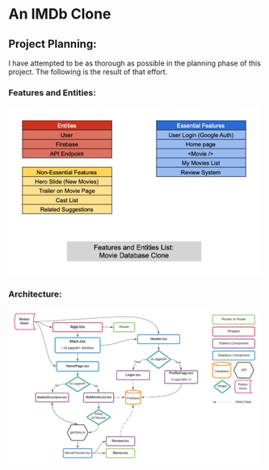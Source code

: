 # An IMDb Clone

## Project Planning:
I have attempted to be as thorough as possible in the planning phase of this project. The following is the result of that effort.

### Features and Entities:

<img src="src/assets/features-and-entities.png" alt="project architecture" width="500" />

### Architecture:
<img src="src/assets/project-architecture.png" alt="project architecture" width="500" />
